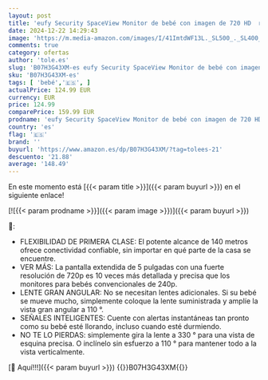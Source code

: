 ```yaml
---
layout: post
title: 'eufy Security SpaceView Monitor de bebé con imagen de 720 HD  rango de 140 metros  lente gran angular  visión nocturna precisa  función automática  batería de 2900mAh  sensor de temperatura'
date: 2024-12-22 14:29:43
image: 'https://m.media-amazon.com/images/I/41ImtdWF13L._SL500_._SL400_.jpg'
comments: true
category: ofertas
author: 'tole.es'
slug: 'B07H3G43XM-es eufy Security SpaceView Monitor de bebé con imagen de 720...'
sku: 'B07H3G43XM-es'
tags: [ 'bebé','🇪🇸', ]
actualPrice: 124.99 EUR
currency: EUR
price: 124.99
comparePrice: 159.99 EUR
prodname: 'eufy Security SpaceView Monitor de bebé con imagen de 720 HD  rango de 140 metros  lente gran angular  visión nocturna precisa  función automática  batería de 2900mAh  sensor de temperatura'
country: 'es'
flag: '🇪🇸'
brand: ''
buyurl: 'https://www.amazon.es/dp/B07H3G43XM/?tag=tolees-21'
descuento: '21.88'
average: '148.49'
---
```


En este momento está [{{< param title >}}]({{< param buyurl >}}) en el siguiente enlace!

[![{{< param prodname >}}]({{< param image >}})]({{< param buyurl >}})

🔎:

- FLEXIBILIDAD DE PRIMERA CLASE: El potente alcance de 140 metros ofrece conectividad confiable, sin importar en qué parte de la casa se encuentre.
- VER MÁS: La pantalla extendida de 5 pulgadas con una fuerte resolución de 720p es 10 veces más detallada y precisa que los monitores para bebés convencionales de 240p.
- LENTE GRAN ANGULAR: No se necesitan lentes adicionales. Si su bebé se mueve mucho, simplemente coloque la lente suministrada y amplíe la vista gran angular a 110 °.
- SEÑALES INTELIGENTES: Cuente con alertas instantáneas tan pronto como su bebé esté llorando, incluso cuando esté durmiendo.
- NO TE LO PIERDAS: simplemente gira la lente a 330 ° para una vista de esquina precisa. O inclínelo sin esfuerzo a 110 ° para mantener todo a la vista verticalmente.

[🛒 Aquí!!!]({{< param buyurl >}})
{{<world>}}B07H3G43XM{{</world>}}
